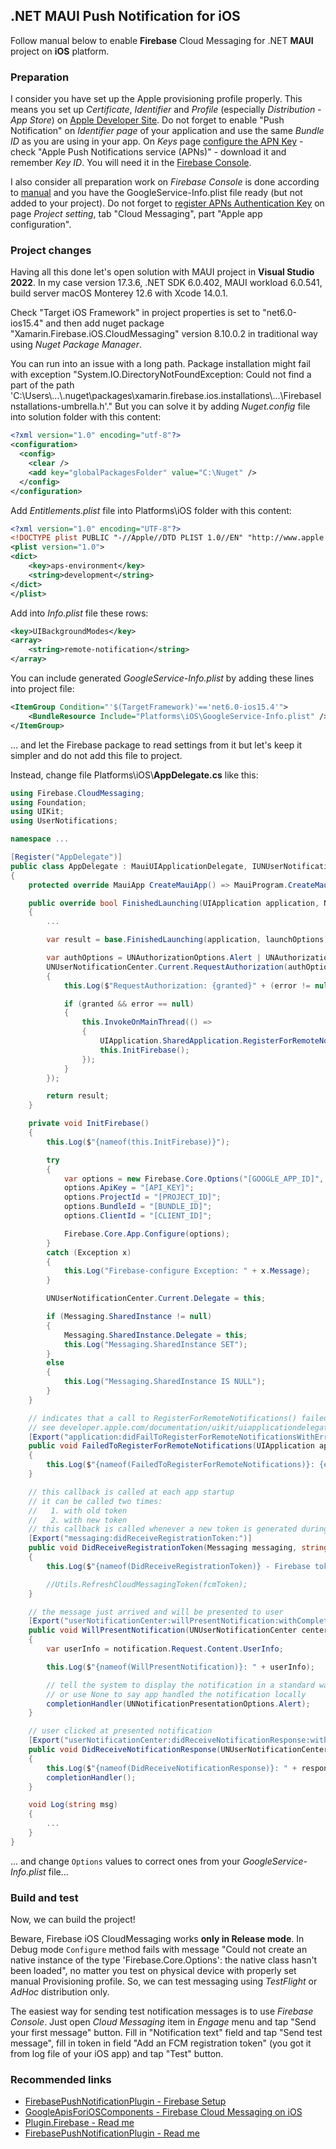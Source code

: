 
## .NET MAUI Push Notification for iOS
Follow manual below to enable **Firebase** Cloud Messaging for .NET **MAUI** project on **iOS** platform.
### Preparation
I consider you have set up the Apple provisioning profile properly. This means you set up *Certificate*, *Identifier* and *Profile* (especially *Distribution - App Store*) on [Apple Developer Site](developer.apple.com/account/resources). Do not forget to enable "Push Notification" on *Identifier page* of your application and use the same *Bundle ID* as you are using in your app. On *Keys* page [configure the APN Key](https://www.kodeco.com/20201639-firebase-cloud-messaging-for-ios-push-notifications#toc-anchor-003) - check "Apple Push Notifications service (APNs)" - download it and remember *Key ID*. You will need it in the [Firebase Console](https://console.firebase.google.com).

I also consider all preparation work on *Firebase Console* is done according to [manual](https://support.google.com/firebase/answer/7015592#ios) and you have the GoogleService-Info.plist file ready (but not added to your project). Do not forget to [register APNs Authentication Key](https://firebase.google.com/docs/cloud-messaging/ios/client#upload_your_apns_authentication_key) on page *Project setting*, tab "Cloud Messaging", part "Apple app configuration".
### Project changes
Having all this done let's open solution with MAUI project in **Visual Studio 2022**. In my case version 17.3.6, .NET SDK 6.0.402, MAUI workload 6.0.541, build server macOS Monterey 12.6 with Xcode 14.0.1.

Check "Target iOS Framework" in project properties is set to "net6.0-ios15.4" and then add nuget package "Xamarin.Firebase.iOS.CloudMessaging" version 8.10.0.2 in traditional way using *Nuget Package Manager*.

You can run into an issue with a long path. Package installation might fail with exception 
"System.IO.DirectoryNotFoundException: Could not find a part of the path 'C:\Users\\...\\.nuget\packages\xamarin.firebase.ios.installations\\...\\FirebaseInstallations-umbrella.h'."
But you can solve it by adding *Nuget.config* file into solution folder with this content:
```xml
<?xml version="1.0" encoding="utf-8"?>
<configuration>
  <config>
    <clear />
    <add key="globalPackagesFolder" value="C:\Nuget" />
  </config>
</configuration>
```

Add *Entitlements.plist* file into Platforms\iOS folder with this content:
```xml
<?xml version="1.0" encoding="UTF-8"?>
<!DOCTYPE plist PUBLIC "-//Apple//DTD PLIST 1.0//EN" "http://www.apple.com/DTDs/PropertyList-1.0.dtd">
<plist version="1.0">
<dict>
	<key>aps-environment</key>
	<string>development</string>
</dict>
</plist>
```
Add into *Info.plist* file these rows:
```xml
<key>UIBackgroundModes</key>
<array>
	<string>remote-notification</string>
</array>
```
You can include generated *GoogleService-Info.plist* by adding these lines into project file:
```xml
<ItemGroup Condition="'$(TargetFramework)'=='net6.0-ios15.4'">
	<BundleResource Include="Platforms\iOS\GoogleService-Info.plist" />
</ItemGroup>
```
... and let the Firebase package to read settings from it but let's keep it simpler and do not add this file to project.

Instead, change file Platforms\iOS\\**AppDelegate.cs** like this:
```csharp
using Firebase.CloudMessaging;
using Foundation;
using UIKit;
using UserNotifications;

namespace ...

[Register("AppDelegate")]
public class AppDelegate : MauiUIApplicationDelegate, IUNUserNotificationCenterDelegate, IMessagingDelegate
{
    protected override MauiApp CreateMauiApp() => MauiProgram.CreateMauiApp();

	public override bool FinishedLaunching(UIApplication application, NSDictionary launchOptions)
	{
		...

        var result = base.FinishedLaunching(application, launchOptions);

        var authOptions = UNAuthorizationOptions.Alert | UNAuthorizationOptions.Badge | UNAuthorizationOptions.Sound;
        UNUserNotificationCenter.Current.RequestAuthorization(authOptions, (granted, error) =>
        {
            this.Log($"RequestAuthorization: {granted}" + (error != null ? $" with error: {error.LocalizedDescription}" : string.Empty));

            if (granted && error == null)
            {
                this.InvokeOnMainThread(() =>
                {
                    UIApplication.SharedApplication.RegisterForRemoteNotifications();
                    this.InitFirebase();
                });
            }
        });

        return result;
    }

    private void InitFirebase()
    {
        this.Log($"{nameof(this.InitFirebase)}");

        try
        {
            var options = new Firebase.Core.Options("[GOOGLE_APP_ID]", "[GCM_SENDER_ID]");
            options.ApiKey = "[API_KEY]";
            options.ProjectId = "[PROJECT_ID]";
            options.BundleId = "[BUNDLE_ID]";
            options.ClientId = "[CLIENT_ID]";

            Firebase.Core.App.Configure(options);
        }
        catch (Exception x)
        {
            this.Log("Firebase-configure Exception: " + x.Message);
        }

        UNUserNotificationCenter.Current.Delegate = this;

        if (Messaging.SharedInstance != null)
        {
            Messaging.SharedInstance.Delegate = this;
            this.Log("Messaging.SharedInstance SET");
        }
        else
        {
            this.Log("Messaging.SharedInstance IS NULL");
        }
    }

    // indicates that a call to RegisterForRemoteNotifications() failed
    // see developer.apple.com/documentation/uikit/uiapplicationdelegate/1622962-application
    [Export("application:didFailToRegisterForRemoteNotificationsWithError:")]
    public void FailedToRegisterForRemoteNotifications(UIApplication application, NSError error)
    {
        this.Log($"{nameof(FailedToRegisterForRemoteNotifications)}: {error?.LocalizedDescription}");
    }

    // this callback is called at each app startup
    // it can be called two times:
    //   1. with old token
    //   2. with new token
    // this callback is called whenever a new token is generated during app run
    [Export("messaging:didReceiveRegistrationToken:")]
    public void DidReceiveRegistrationToken(Messaging messaging, string fcmToken)
    {
        this.Log($"{nameof(DidReceiveRegistrationToken)} - Firebase token: {fcmToken}");

        //Utils.RefreshCloudMessagingToken(fcmToken);
    }

    // the message just arrived and will be presented to user
    [Export("userNotificationCenter:willPresentNotification:withCompletionHandler:")]
    public void WillPresentNotification(UNUserNotificationCenter center, UNNotification notification, Action<UNNotificationPresentationOptions> completionHandler)
    {
        var userInfo = notification.Request.Content.UserInfo;

        this.Log($"{nameof(WillPresentNotification)}: " + userInfo);

        // tell the system to display the notification in a standard way
        // or use None to say app handled the notification locally
        completionHandler(UNNotificationPresentationOptions.Alert);
    }

    // user clicked at presented notification
    [Export("userNotificationCenter:didReceiveNotificationResponse:withCompletionHandler:")]
    public void DidReceiveNotificationResponse(UNUserNotificationCenter center, UNNotificationResponse response, Action completionHandler)
    {
        this.Log($"{nameof(DidReceiveNotificationResponse)}: " + response.Notification.Request.Content.UserInfo);
        completionHandler();
    }

    void Log(string msg)
    {
        ...
    }
}
```
... and change `Options` values to correct ones from your *GoogleService-Info.plist* file...
### Build and test
Now, we can build the project!

Beware, Firebase iOS CloudMessaging works **only in Release mode**. In Debug mode `Configure` method fails with message "Could not create an native instance of the type 'Firebase.Core.Options': the native class hasn't been loaded", no matter you test on physical device with properly set manual Provisioning profile. So, we can test messaging using *TestFlight* or *AdHoc* distribution only.

The easiest way for sending test notification messages is to use *Firebase Console*. Just open *Cloud Messaging* item in *Engage* menu and tap "Send your first message" button. Fill in "Notification text" field and tap "Send test message", fill in token in field "Add an FCM registration token" (you got it from log file of your iOS app) and tap "Test" button.
### Recommended links
- [FirebasePushNotificationPlugin - Firebase Setup](https://github.com/CrossGeeks/FirebasePushNotificationPlugin/blob/master/docs/FirebaseSetup.md)
- [GoogleApisForiOSComponents - Firebase Cloud Messaging on iOS](https://github.com/xamarin/GoogleApisForiOSComponents/blob/main/docs/Firebase/CloudMessaging/GettingStarted.md)
- [Plugin.Firebase - Read me](https://github.com/TobiasBuchholz/Plugin.Firebase/blob/master/README.md)
- [FirebasePushNotificationPlugin - Read me](https://github.com/CrossGeeks/FirebasePushNotificationPlugin#readme)
